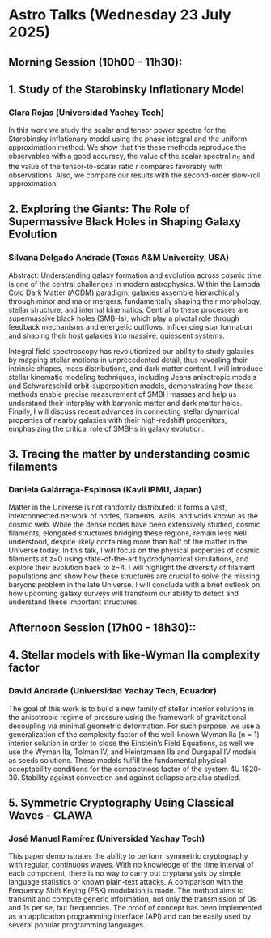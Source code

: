 # Astro Talks (Wednesday 23 July 2025)

## Morning Session (10h00 - 11h30):

## 1. Study of the Starobinsky Inflationary Model
### Clara Rojas (Universidad Yachay Tech)
In this work we study the scalar and tensor power spectra for the Starobinsky inflationary model using the phase integral and the uniform approximation method. We show that the these methods reproduce the observables with a good accuracy, the value of the scalar spectral $n_S$ and the value of the tensor-to-scalar ratio $r$ compares favorably with observations. Also, we compare our results with the second-order slow-roll approximation.


## 2. Exploring the Giants: The Role of Supermassive Black Holes in Shaping Galaxy Evolution
### Silvana Delgado Andrade (Texas A&M University, USA)

Abstract: Understanding galaxy formation and evolution across cosmic time is one of the central challenges in modern astrophysics. Within the Lambda Cold Dark Matter (ΛCDM) paradigm, galaxies assemble hierarchically through minor and major mergers, fundamentally shaping their morphology, stellar structure, and internal kinematics. Central to these processes are supermassive black holes (SMBHs), which play a pivotal role through feedback mechanisms and energetic outflows, influencing star formation and shaping their host galaxies into massive, quiescent systems.

Integral field spectroscopy has revolutionized our ability to study galaxies by mapping stellar motions in unprecedented detail, thus revealing their intrinsic shapes, mass distributions, and dark matter content. I will introduce stellar kinematic modeling techniques, including Jeans anisotropic models and Schwarzschild orbit-superposition models, demonstrating how these methods enable precise measurement of SMBH masses and help us understand their interplay with baryonic matter and dark matter halos. Finally, I will discuss recent advances in connecting stellar dynamical properties of nearby galaxies with their high-redshift progenitors, emphasizing the critical role of SMBHs in galaxy evolution.

## 3. Tracing the matter by understanding cosmic filaments

### Daniela Galárraga-Espinosa (Kavli IPMU, Japan)
Matter in the Universe is not randomly distributed: it forms a vast, interconnected network of nodes, filaments, walls, and voids known as the cosmic web. While the dense nodes have been extensively studied, cosmic filaments, elongated structures bridging these regions, remain less well understood, despite likely containing more than half of the matter in the Universe today.
In this talk, I will focus on the physical properties of cosmic filaments at z=0 using state-of-the-art hydrodynamical simulations, and explore their evolution back to z=4. I will highlight the diversity of filament populations and show how these structures are crucial to solve the missing baryons problem in the late Universe. I will conclude with a brief outlook on how upcoming galaxy surveys will transform our ability to detect and understand these important structures.

## Afternoon Session (17h00 - 18h30)::

## 4. Stellar models with like-Wyman IIa complexity factor
### David Andrade (Universidad Yachay Tech, Ecuador)

The goal of this work is to build a new family of stellar interior solutions in the anisotropic regime of pressure using the framework of gravitational decoupling via minimal geometric deformation. For such purpose, we use a generalization of the complexity factor of the well-known Wyman IIa (n = 1) interior solution in order to close the Einstein’s Field Equations, as well we use the Wyman IIa, Tolman IV, and Heintzmann IIa and Durgapal IV models as seeds solutions. These models fulfill the fundamental physical acceptability conditions for the compactness factor of the system 4U 1820-30. Stability against convection and against collapse are also studied.

## 5. Symmetric Cryptography Using Classical Waves - CLAWA
### José Manuel Ramírez (Universidad Yachay Tech)

This paper demonstrates the ability to perform symmetric cryptography with regular, continuous waves. With no knowledge of the time interval of each component, there is no way to carry out cryptanalysis by simple language statistics or known plain-text attacks. A comparison with the Frequency Shift Keying (FSK) modulation is made. The method aims to transmit and compute generic information, not only the transmission of 0s and 1s per se, but frequencies. The proof of concept has been implemented as an application programming interface (API) and can be easily used by several popular programming languages.


